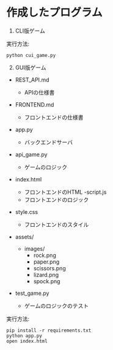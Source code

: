 # 作成したプログラム

1. CLI版ゲーム

実行方法:
```
python cui_game.py
```


2. GUI版ゲーム

- REST_API.md
    - APIの仕様書
- FRONTEND.md
    - フロントエンドの仕様書
- app.py
    - バックエンドサーバ
- api_game.py
    - ゲームのロジック
- index.html
    - フロントエンドのHTML
-script.js
    - フロントエンドのロジック
- style.css
    - フロントエンドのスタイル
- assets/
    - images/
        - rock.png
        - paper.png
        - scissors.png
        - lizard.png
        - spock.png

- test_game.py
    - ゲームのロジックのテスト

実行方法:
```
pip install -r requirements.txt
python app.py
open index.html
```


